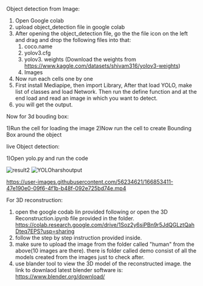 Object detection from Image:

1) Open Google colab 
2) upload object_detection file in google colab
3) After opening the object_detection file, go the the file
   icon on the left and drag and drop the following files into that:
	1) coco.name
	2) yolov3.cfg
	3) yolov3. weights (Download the weights from https://www.kaggle.com/datasets/shivam316/yolov3-weights)
	4) Images
4) Now run each cells one by one
5) First install Mediapipe, then import Library, After that load YOLO,
   make list of classes and load Network. Then run the define function and at the
   end load and read an image in which you want to detect.
6) you will get the output.

Now for 3d bouding box:

1)Run the cell for loading the image
2)Now run the cell to create Bounding Box around the object


live Object detection:

1)Open yolo.py and run the code 


![result2](https://user-images.githubusercontent.com/87551646/166853022-2a42241c-fbea-4f09-8400-efbfa6fcec74.png)
![YOLOharshoutput](https://user-images.githubusercontent.com/87551646/166853010-47f0916f-352a-4895-8e70-f092c8d6a52a.png)


https://user-images.githubusercontent.com/56234621/166853411-47e190e0-09f6-4f1b-b48f-092e725bd74e.mp4



 For 3D reconstruction:
 1. open the google codab lin provided following or open the 3D Reconstruction.ipynb file provided in the folder. 
 https://colab.research.google.com/drive/1Soz2y6siPBn9r5JdQGLztQahDteq7EPS?usp=sharing
 2. follow the step by step instruction provided inside.
 3. make sure to upload the image from the folder called "human" from the above(10 images are there).
    there is folder called demo consist of all the models created from the images just to check after.
 4. use blander tool to view the 3D model of the reconstructed image.
 the link to downlaod latest blender software is: https://www.blender.org/download/
